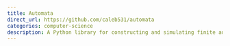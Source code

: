 ```yaml
---
title: Automata
direct_url: https://github.com/caleb531/automata
categories: computer-science
description: A Python library for constructing and simulating finite automata
---
```

